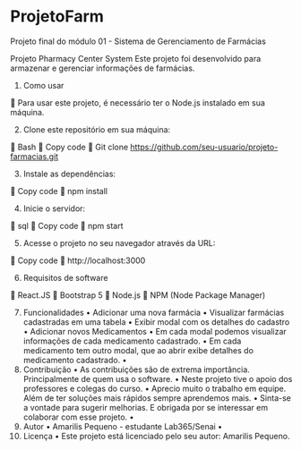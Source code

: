 # ProjetoFarm
Projeto final do módulo 01 - Sistema de Gerenciamento de Farmácias

Projeto Pharmacy Center System
Este projeto foi desenvolvido para armazenar e gerenciar informações de farmácias.

1.	Como usar

	Para usar este projeto, é necessário ter o Node.js instalado em sua máquina.

2.	Clone este repositório em sua máquina:

	Bash
	Copy code
	Git clone https://github.com/seu-usuario/projeto-farmacias.git

3.	Instale as dependências:

	Copy code
	npm install

4.	Inicie o servidor:

	sql
	Copy code
	npm start

5.	Acesse o projeto no seu navegador através da URL:

	Copy code
	http://localhost:3000

6.	Requisitos de software

	React.JS
	Bootstrap 5
	Node.js
	NPM (Node Package Manager)

7.	Funcionalidades
•	Adicionar uma nova farmácia
•	Visualizar farmácias cadastradas em uma tabela
•	Exibir modal com os detalhes do cadastro
•	Adicionar novos Medicamentos
•	Em cada modal podemos visualizar informações de cada medicamento cadastrado.
•	Em cada medicamento tem outro modal, que ao abrir exibe detalhes do medicamento cadastrado.
•	
8.	Contribuição
•	As contribuições são de extrema importância. Principalmente de quem usa o software.
•	Neste projeto tive o apoio dos professores e colegas do curso.
•	Aprecio muito o trabalho em equipe. Além de ter soluções mais rápidos sempre aprendemos mais.
•	Sinta-se a vontade para sugerir melhorias. E obrigada por se interessar em colaborar com esse projeto. 
•	
9.	Autor
•	Amarilis Pequeno - estudante Lab365/Senai
•	
10.	Licença
•	Este projeto está licenciado pelo seu autor: Amarilis Pequeno.
